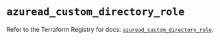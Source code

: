 # `azuread_custom_directory_role`

Refer to the Terraform Registry for docs: [`azuread_custom_directory_role`](https://registry.terraform.io/providers/hashicorp/azuread/2.53.0/docs/resources/custom_directory_role).
